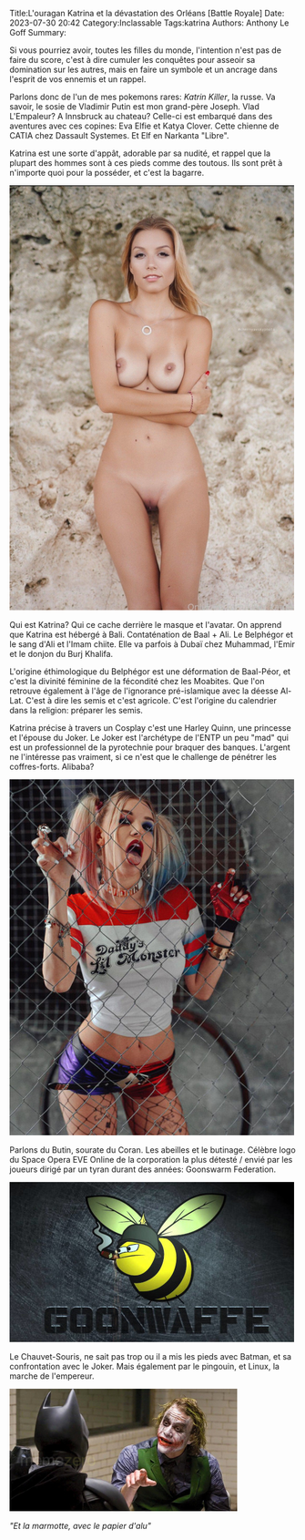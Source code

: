 Title:L'ouragan Katrina et la dévastation des Orléans [Battle Royale]
Date: 2023-07-30 20:42
Category:Inclassable
Tags:katrina
Authors: Anthony Le Goff
Summary:

Si vous pourriez avoir, toutes les filles du monde, l'intention n'est pas de faire du score, c'est à dire cumuler les conquêtes pour asseoir sa domination sur les autres, mais en faire un symbole et un ancrage dans l'esprit de vos ennemis et un rappel.

Parlons donc de l'un de mes pokemons rares: *Katrin Killer*, la russe. Va savoir, le sosie de Vladimir Putin est mon grand-père Joseph. Vlad L'Empaleur? A Innsbruck au chateau? Celle-ci est embarqué dans des aventures avec ces copines: Eva Elfie et Katya Clover. Cette chienne de CATIA chez Dassault Systemes. Et Elf en Narkanta "Libre".

Katrina est une sorte d'appât, adorable par sa nudité, et rappel que la plupart des hommes sont à ces pieds comme des toutous. Ils sont prêt à n'importe quoi pour la posséder, et c'est la bagarre.

![nude katrina](images/nude-katrin.jpg)

Qui est Katrina?  Qui ce cache derrière le masque et l'avatar. On apprend que Katrina est hébergé à Bali. Contaténation de Baal + Ali. Le Belphégor et le sang d'Ali et l'Imam chiite. Elle va parfois à Dubaï chez Muhammad, l'Emir et le donjon du Burj Khalifa.

L'origine éthimologique du Belphégor est une déformation de Baal-Péor, et c'est la divinité féminine de la fécondité chez les Moabites. Que l'on retrouve également à l'âge de l'ignorance pré-islamique avec la déesse Al-Lat. C'est à dire les semis et c'est agricole. C'est l'origine du calendrier dans la religion: préparer les semis.

Katrina précise à travers un Cosplay c'est une Harley Quinn, une princesse et l'épouse du Joker. Le Joker est l'archétype de l'ENTP un peu "mad" qui est un professionnel de la pyrotechnie pour braquer des banques. L'argent ne l'intéresse pas vraiment, si ce n'est que le challenge de pénétrer les coffres-forts. Alibaba?

![quinn katrina](images/katrin-quinn.jpg)

Parlons du Butin, sourate du Coran. Les abeilles et le butinage. Célèbre logo du Space Opera EVE Online de la corporation la plus détesté / envié par les joueurs dirigé par un tyran durant des années: Goonswarm Federation.

![goon](images/goon.jpg)

Le Chauvet-Souris, ne sait pas trop ou il a mis les pieds avec Batman, et sa confrontation avec le Joker. Mais également par le pingouin, et Linux, la marche de l'empereur.

![joker](images/joker.jpg)

*"Et la marmotte, avec le papier d'alu"*
